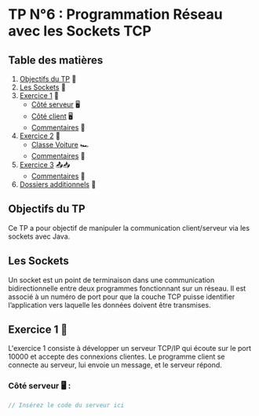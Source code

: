 # TP N°6 : Programmation Réseau avec les Sockets TCP

## Table des matières

1. [Objectifs du TP](#objectifs-du-tp) 🎯
2. [Les Sockets](#les-sockets) 🔌
3. [Exercice 1](Exercice1/README.md#exercice-1) 🚀
    - [Côté serveur](Exercice1/README.md#côté-serveur) 🖥️
    - [Côté client](Exercice1/README.md#côté-client) 🖥️
    - [Commentaires](Exercice1/README.md#commentaires) 💬
4. [Exercice 2](Exercice2/README.md#exercice-2) 🚗
    - [Classe Voiture](Exercice2/README.md#classe-voiture) 🏎️
    - [Commentaires](Exercice2/README.md#commentaires-1) 💬
5. [Exercice 3](Exercice3/README.md#exercice-3) 📤📥
    - [Commentaires](Exercice3/README.md#commentaires-2) 💬
6. [Dossiers additionnels](#dossiers-additionnels) 📁

## Objectifs du TP

Ce TP a pour objectif de manipuler la communication client/serveur via les sockets avec Java.

## Les Sockets

Un socket est un point de terminaison dans une communication bidirectionnelle entre deux programmes fonctionnant sur un réseau. Il est associé à un numéro de port pour que la couche TCP puisse identifier l’application vers laquelle les données doivent être transmises.

## Exercice 1 🚀

L'exercice 1 consiste à développer un serveur TCP/IP qui écoute sur le port 10000 et accepte des connexions clientes. Le programme client se connecte au serveur, lui envoie un message, et le serveur répond.

### Côté serveur 🖥️ :

```java
// Insérez le code du serveur ici
